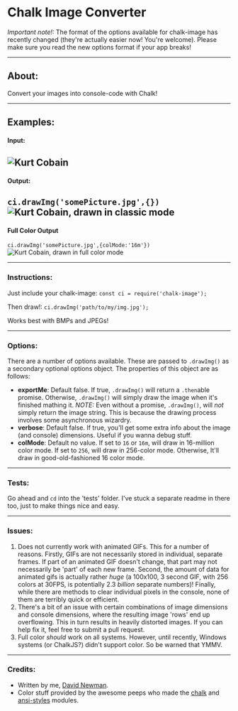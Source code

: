# Chalk Image Converter
*Important note!:*
The format of the options available for chalk-image has recently changed (they're actually easier now! You're welcome). Please make sure you read the new options format if your app breaks!

---
## About:

Convert your images into console-code with Chalk!

----
## Examples:

#### Input:
![Kurt Cobain](http://i.imgur.com/eyDxWba.jpg)
----
#### Output:
`ci.drawImg('somePicture.jpg',{})`
![Kurt Cobain, drawn in classic mode](http://i.imgur.com/QT4lVBA.jpg)
----
#### Full Color Output
`ci.drawImg('somePicture.jpg',{colMode:'16m'})`
![Kurt Cobain, drawn in full color mode](http://i.imgur.com/PpRso1n.png)

---
### Instructions:

Just include your chalk-image: `const ci = require('chalk-image');`

Then draw!: `ci.drawImg('path/to/my/img.jpg');`

Works best with BMPs and JPEGs!

---
### Options:
There are a number of options available. These are passed to `.drawImg()` as a secondary optional options object. The properties of this object are as follows:
 - **exportMe**: Default false. If true, `.drawImg()` will return a `.then`able promise. Otherwise, `.drawImg()` will simply draw the image when it's finished mathing it. *NOTE:* Even without a promise, `.drawImg()`, will *not* simply return the image string. This is because the drawing process involves some asynchronous wizardry.
 - **verbose**: Default false. If true, you'll get some extra info about the image (and console) dimensions. Useful if you wanna debug stuff.
 - **colMode**: Default no value. If set to `16` or `16m`, will draw in 16-million color mode. If set to `256`, will draw in 256-color mode. Otherwise, It'll draw in good-old-fashioned 16 color mode. 

----
### Tests:
Go ahead and `cd` into the 'tests' folder. I've stuck a separate readme in there too, just to make things nice and easy.

---
### Issues:
 1. Does not currently work with animated GIFs. This for a number of reasons. Firstly, GIFs are not necessarily stored in individual, separate frames. If part of an animated GIF doesn't change, that part may not necessarily be 'part' of each new frame. Second, the amount of data for animated gifs is actually rather *huge* (a 100x100, 3 second GIF, with 256 colors at 30FPS, is potentially 2.3 *billion* separate numbers)! Finally, while there are methods to clear individual pixels in the console, none of them are terribly quick or efficient.
 2. There's a bit of an issue with certain combinations of image dimensions and console dimensions, where the resulting image 'rows' end up overflowing. This in turn results in heavily distorted images. If you can help fix it, feel free to submit a pull request.
 3. Full color *should* work on all systems. However, until recently, Windows systems (or ChalkJS?) didn't support color. So be warned that YMMV.

---
### Credits:
 - Written by me, [David Newman](https://github.com/Newms34).
 - Color stuff provided by the awesome peeps who made the [chalk](https://github.com/chalk/chalk) and [ansi-styles](https://github.com/chalk/ansi-styles/) modules.
